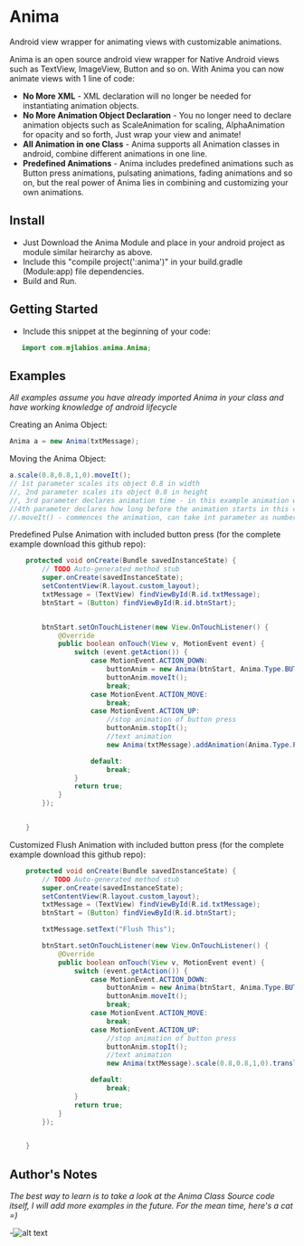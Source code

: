 # Anima

Android view wrapper for animating views with customizable animations.

Anima is an open source android view wrapper for Native Android views such as TextView, ImageView, Button and so on.  With Anima you can now animate views with 1 line of code:

* **No More XML** - XML declaration will no longer be needed for instantiating animation objects.
* **No More Animation Object Declaration** - You no longer need to declare animation objects such as ScaleAnimation for scaling, AlphaAnimation for opacity and so forth, Just wrap your view and animate!
* **All Animation in one Class** - Anima supports all Animation classes in android, combine different animations in one line.
* **Predefined Animations** - Anima includes predefined animations such as Button press animations, pulsating animations, fading animations and so on, but the real power of Anima lies in combining and customizing your own animations.

## Install
* Just Download the Anima Module and place in your android project as module similar heirarchy as above. 
* Include this "compile project(':anima')" in your build.gradle (Module:app) file dependencies.
* Build and Run.
  
## Getting Started
* Include this snippet at the beginning of your code:

```java
   import com.mjlabios.anima.Anima;
```

## Examples
*All examples assume you have already imported Anima in your class and have working knowledge of android lifecycle*

Creating an Anima Object:
```java
Anima a = new Anima(txtMessage);
```

Moving the Anima Object:

```java
a.scale(0.8,0.8,1,0).moveIt(); 
// 1st parameter scales its object 0.8 in width
//, 2nd parameter scales its object 0.8 in height
//, 3rd parameter declares animation time - in this example animation will run for 1 sec(the longer the time the slower the animation), 
//4th parameter declares how long before the animation starts in this case 0 sec (used for chaining animations)
//.moveIt() - commences the animation, can take int parameter as number of times to repeat animation, or Animation.INFINITE, for looping indefinitely.
```

Predefined Pulse Animation with included button press (for the complete example download this github repo):

```java
    protected void onCreate(Bundle savedInstanceState) {
        // TODO Auto-generated method stub
        super.onCreate(savedInstanceState);
        setContentView(R.layout.custom_layout);
        txtMessage = (TextView) findViewById(R.id.txtMessage);
        btnStart = (Button) findViewById(R.id.btnStart);


        btnStart.setOnTouchListener(new View.OnTouchListener() {
            @Override
            public boolean onTouch(View v, MotionEvent event) {
                switch (event.getAction()) {
                    case MotionEvent.ACTION_DOWN:
                        buttonAnim = new Anima(btnStart, Anima.Type.BUTTON_PRESS);
                        buttonAnim.moveIt();
                        break;
                    case MotionEvent.ACTION_MOVE:
                        break;
                    case MotionEvent.ACTION_UP:
                        //stop animation of button press
                        buttonAnim.stopIt();
                        //text animation
                        new Anima(txtMessage).addAnimation(Anima.Type.PULSE).moveIt(Animation.INFINITE);

                    default:
                        break;
                }
                return true;
            }
        });


    }
```

Customized Flush Animation with included button press (for the complete example download this github repo):

```java
    protected void onCreate(Bundle savedInstanceState) {
        // TODO Auto-generated method stub
        super.onCreate(savedInstanceState);
        setContentView(R.layout.custom_layout);
        txtMessage = (TextView) findViewById(R.id.txtMessage);
        btnStart = (Button) findViewById(R.id.btnStart);

        txtMessage.setText("Flush This");

        btnStart.setOnTouchListener(new View.OnTouchListener() {
            @Override
            public boolean onTouch(View v, MotionEvent event) {
                switch (event.getAction()) {
                    case MotionEvent.ACTION_DOWN:
                        buttonAnim = new Anima(btnStart, Anima.Type.BUTTON_PRESS);
                        buttonAnim.moveIt();
                        break;
                    case MotionEvent.ACTION_MOVE:
                        break;
                    case MotionEvent.ACTION_UP:
                        //stop animation of button press
                        buttonAnim.stopIt();
                        //text animation
                        new Anima(txtMessage).scale(0.8,0.8,1,0).translate(0.2,-0.8,1,0).rotate(0,-180,1,0).scale(0.1,0.1,1,0.5).translate(0.2,0.8,1,0.5).alpha(100,0,0.75,0.5).rotate(0,-180,1,0.5).moveIt();

                    default:
                        break;
                }
                return true;
            }
        });


    }
```

## Author's Notes
*The best way to learn is to take a look at the Anima Class Source code itself, I will add more examples in the future. For the mean time, here's a cat =)*


-![alt text](http://i.imgur.com/WWLYo.gif "Frustrated cat can't believe this is the 12th time he's clicked on an auto-linked README.md URL")
